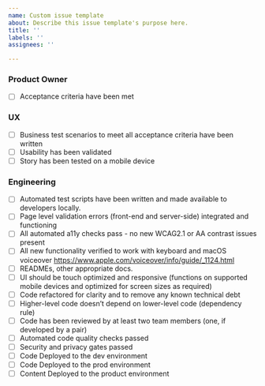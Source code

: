 ```yaml
---
name: Custom issue template
about: Describe this issue template's purpose here.
title: ''
labels: ''
assignees: ''

---
```


### Product Owner 
- [ ]  Acceptance criteria have been met

### UX
- [ ] Business test scenarios to meet all acceptance criteria have been written
- [ ] Usability has been validated
- [ ] Story has been tested on a mobile device 

### Engineering
- [ ] Automated test scripts have been written and made available to developers locally.
- [ ] Page level validation errors (front-end and server-side) integrated and functioning
- [ ] All automated a11y checks pass - no new WCAG2.1 or AA contrast issues present
 - [ ] All new functionality verified to work with keyboard and macOS voiceover https://www.apple.com/voiceover/info/guide/_1124.html 
 - [ ] READMEs, other appropriate docs.
 - [ ] UI should be touch optimized and responsive (functions on supported mobile devices and optimized for screen sizes as required)
- [ ] Code refactored for clarity and to remove any known technical debt 
- [ ] Higher-level code doesn’t depend on lower-level code (dependency rule) 
- [ ] Code has been reviewed by at least two team members (one, if developed by a pair) 
- [ ] Automated code quality checks passed
- [ ] Security and privacy gates passed
- [ ] Code Deployed to the dev environment
- [ ] Code Deployed to the prod environment
- [ ] Content Deployed to the product environment
